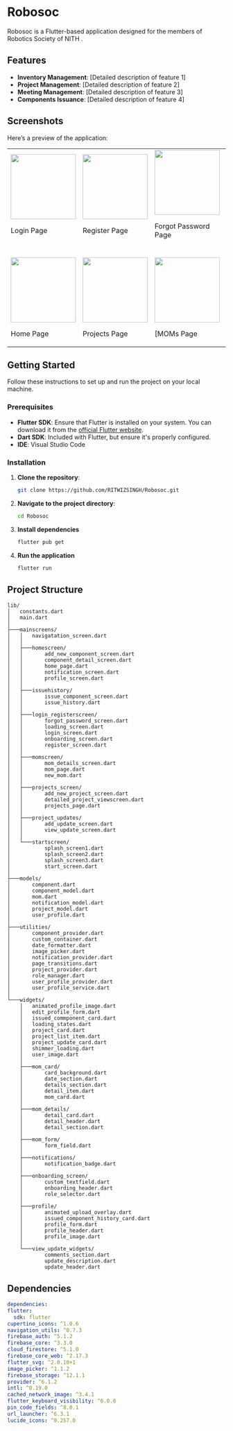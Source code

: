 # Robosoc

Robosoc is a Flutter-based application designed for the members of Robotics Society of NITH .

## Features

- **Inventory Management**: [Detailed description of feature 1]
- **Project Management**: [Detailed description of feature 2]
- **Meeting Management**: [Detailed description of feature 3]
- **Components Issuance**: [Detailed description of feature 4]

## Screenshots

Here’s a preview of the application:

<table>
  <tr>
    <td>
      <img src="assets/screenshots/login_page.jpg" width="150"><br>
      <p>Login Page</p>
    </td>
    <td>
      <img src="assets/screenshots/register_page.jpg" width="150"><br>
      <p>Register Page</p>
    </td>
     <td>
      <img src="assets/screenshots/forgotPassword_page.jpg" width="150"><br>
      <p>Forgot Password Page</p>
    </td>
  </tr>
  <tr style="height: 20px;">
    <td colspan="2"></td>
  </tr>
  <tr>
    <td>
      <img src="assets/screenshots/home_page.jpg" width="150"><br>
      <p>Home Page</p>
    </td>
    <td>
      <img src="assets/screenshots/projects_page.jpg" width="150"><br>
      <p>Projects Page</p>
    </td>
     <td>
      <img src="assets/screenshots/mom_page.jpg" width="150"><br>
      <p>[MOMs Page</p>
    </td>
  </tr>
</table>



## Getting Started

Follow these instructions to set up and run the project on your local machine.

### Prerequisites

- **Flutter SDK**: Ensure that Flutter is installed on your system. You can download it from the [official Flutter website](https://flutter.dev).
- **Dart SDK**: Included with Flutter, but ensure it's properly configured.
- **IDE**: Visual Studio Code

### Installation

1. **Clone the repository**:

   ```bash
   git clone https://github.com/RITWIZSINGH/Robosoc.git
   
2. **Navigate to the project directory**:

   ```bash
   cd Robosoc
   
3. **Install dependencies**

    ```bash
    flutter pub get

4. **Run the application**

     ```bash
     flutter run


## **Project Structure**

    lib/
    │   constants.dart
    │   main.dart
    │
    ├───mainscreens/
    │   │   navigatation_screen.dart
    │   │
    │   ├───homescreen/
    │   │       add_new_component_screen.dart
    │   │       component_detail_screen.dart
    │   │       home_page.dart
    │   │       notification_screen.dart
    │   │       profile_screen.dart
    │   │
    │   ├───issuehistory/
    │   │       issue_component_screen.dart
    │   │       issue_history.dart
    │   │
    │   ├───login_registerscreen/
    │   │       forgot_password_screen.dart
    │   │       loading_screen.dart
    │   │       login_screen.dart
    │   │       onboarding_screen.dart
    │   │       register_screen.dart
    │   │
    │   ├───momscreen/
    │   │       mom_details_screen.dart
    │   │       mom_page.dart
    │   │       new_mom.dart
    │   │
    │   ├───projects_screen/
    │   │       add_new_project_screen.dart
    │   │       detailed_project_viewscreen.dart
    │   │       projects_page.dart
    │   │
    │   ├───project_updates/
    │   │       add_update_screen.dart
    │   │       view_update_screen.dart
    │   │
    │   └───startscreen/
    │           splash_screen1.dart
    │           splash_screen2.dart
    │           splash_screen3.dart
    │           start_screen.dart
    │
    ├───models/
    │       component.dart
    │       component_model.dart
    │       mom.dart
    │       notification_model.dart
    │       project_model.dart
    │       user_profile.dart
    │
    ├───utilities/
    │       component_provider.dart
    │       custom_container.dart
    │       date_formatter.dart
    │       image_picker.dart
    │       notification_provider.dart
    │       page_transitions.dart
    │       project_provider.dart
    │       role_manager.dart
    │       user_profile_provider.dart
    │       user_profile_service.dart
    │
    └───widgets/
        │   animated_profile_image.dart
        │   edit_profile_form.dart
        │   issued_commponent_card.dart
        │   loading_states.dart
        │   project_card.dart
        │   project_list_item.dart
        │   project_update_card.dart
        │   shimmer_loading.dart
        │   user_image.dart
        │
        ├───mom_card/
        │       card_background.dart
        │       date_section.dart
        │       details_section.dart
        │       detail_item.dart
        │       mom_card.dart
        │
        ├───mom_details/
        │       detail_card.dart
        │       detail_header.dart
        │       detail_section.dart
        │
        ├───mom_form/
        │       form_field.dart
        │
        ├───notifications/
        │       notification_badge.dart
        │
        ├───onboarding_screen/
        │       custom_textfield.dart
        │       onboarding_header.dart
        │       role_selector.dart
        │
        ├───profile/
        │       animated_upload_overlay.dart
        │       issued_component_history_card.dart
        │       profile_form.dart
        │       profile_header.dart
        │       profile_image.dart
        │
        └───view_update_widgets/
                comments_section.dart
                update_description.dart
                update_header.dart

## **Dependencies**

  ```yaml
dependencies:
  flutter:
    sdk: flutter
  cupertino_icons: ^1.0.6
  navigation_utils: ^0.7.3
  firebase_auth: ^5.1.2
  firebase_core: ^3.3.0
  cloud_firestore: ^5.1.0
  firebase_core_web: ^2.17.3
  flutter_svg: ^2.0.10+1
  image_picker: ^1.1.2
  firebase_storage: ^12.1.1
  provider: ^6.1.2
  intl: ^0.19.0
  cached_network_image: ^3.4.1
  flutter_keyboard_visibility: ^6.0.0
  pin_code_fields: ^8.0.1
  url_launcher: ^6.3.1
  lucide_icons: ^0.257.0
